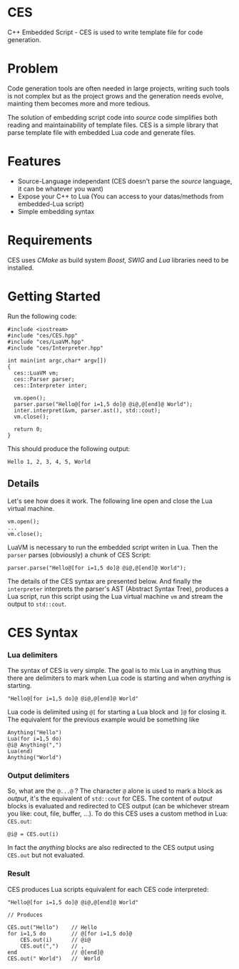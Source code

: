 CES
===

C++ Embedded Script - CES is used to write template file for code generation. 

# Problem 
Code generation tools are often needed in large projects, writing such tools is not complex but as the project grows and the generation needs evolve, mainting them becomes more and more tedious. 

The solution of embedding script code into _source_ code simplifies both reading and maintainability of template files.
CES is a simple library that parse template file with embedded Lua code and generate files.

# Features

* Source-Language independant (CES doesn't parse the _source_ language, it can be whatever you want) 
* Expose your C++ to Lua (You can access to your datas/methods from embedded-Lua script)
* Simple embedding syntax

# Requirements

CES uses *CMake* as build system
*Boost*, *SWIG* and *Lua* libraries need to be installed.

# Getting Started

Run the following code:

    #include <iostream>
    #include "ces/CES.hpp"
    #include "ces/LuaVM.hpp"
    #include "ces/Interpreter.hpp"

    int main(int argc,char* argv[])
    {
      ces::LuaVM vm;
      ces::Parser parser;
      ces::Interpreter inter;
      
      vm.open();
      parser.parse("Hello@[for i=1,5 do]@ @i@,@[end]@ World");
      inter.interpret(&vm, parser.ast(), std::cout);
      vm.close();
    
      return 0;
    }
  
This should produce the following output:

    Hello 1, 2, 3, 4, 5, World
  
## Details

Let's see how does it work. 
The following line open and close the Lua virtual machine. 
  
    vm.open();
    ...
    vm.close();

LuaVM is necessary to run the embedded script writen in Lua.
Then the `parser` parses (obviously) a chunk of CES Script:

    parser.parse("Hello@[for i=1,5 do]@ @i@,@[end]@ World");
  
The details of the CES syntax are presented below.
And finally the `interpreter` interprets the parser's AST (Abstract Syntax Tree), produces a Lua script, run this script using the Lua virtual machine `vm` and stream the output to `std::cout`.

# CES Syntax

### Lua delimiters

The syntax of CES is very simple. The goal is to mix Lua in anything thus there are delimiters to mark when Lua code is starting and when _anything_ is starting.

    "Hello@[for i=1,5 do]@ @i@,@[end]@ World"

Lua code is delimited using `@[` for starting a Lua block and `]@` for closing it.
The equivalent for the previous example would be something like
  
    Anything("Hello")
    Lua(for i=1,5 do) 
    @i@ Anything(",") 
    Lua(end)
    Anything("World")

### Output delimiters

So, what are the `@...@` ? 
The character `@` alone is used to mark a block as _output_, it's the equivalent of `std::cout` for CES.
The content of _output_ blocks is evaluated and redirected to CES output (can be whichever stream you like: cout, file, buffer, ...). 
To do this CES uses a custom method in Lua: `CES.out`:

    @i@ = CES.out(i)
  
In fact the _anything_ blocks are also redirected to the CES output using `CES.out` but not evaluated.

### Result

CES produces Lua scripts equivalent for each CES code interpreted:
  
    "Hello@[for i=1,5 do]@ @i@,@[end]@ World"
  
    // Produces
  
    CES.out("Hello")    // Hello
    for i=1,5 do        // @[for i=1,5 do]@
        CES.out(i)      // @i@
        CES.out(",")    // ,
    end                 // @[end]@
    CES.out(" World")   //  World



